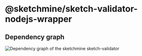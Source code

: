 # @sketchmine/sketch-validator-nodejs-wrapper

## Dependency graph

![Dependency graph of the sketchmine sketch-validator](https://dt-cdn.net/images/sketch-validator-3920-2cee51786a.png)
